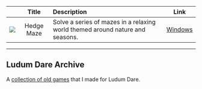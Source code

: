 | | Title | Description | Link |
| --- | :---: | :--- | --- |
| ![](./img/HedgeMaze.png) | Hedge Maze | Solve a series of mazes in a relaxing world themed around nature and seasons. | [Windows](https://github.com/kennedy0/kennedy0.github.io/releases/download/HedgeMaze-v1.0.0/HedgeMaze_Win.zip) |

-----------------------
## Ludum Dare Archive
A [collection of old games](https://github.com/kennedy0/LudumDareArchive/releases) that I made for Ludum Dare.
